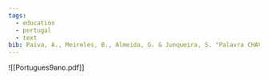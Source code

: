 ```yaml
---
tags:
  - education
  - portugal
  - text
bib: Paiva, A., Meireles, B., Almeida, G. & Junqueira, S. "Palavra CHAVE 9 - Português | 9.0 ano". Porto Editora. 2024. pp. 1-6 & 91-112
---
```


![[Portugues9ano.pdf]]